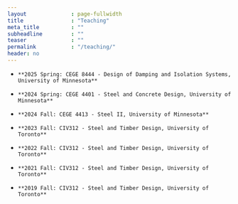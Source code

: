 ```yaml
---
layout              : page-fullwidth
title               : "Teaching"
meta_title          : ""
subheadline         : ""
teaser              : ""
permalink           : "/teaching/"
header: no
---
```


-     **2025 Spring: CEGE 8444 - Design of Damping and Isolation Systems, University of Minnesota**
-     **2024 Spring: CEGE 4401 - Steel and Concrete Design, University of Minnesota**
-     **2024 Fall: CEGE 4413 - Steel II, University of Minnesota**
-     **2023 Fall: CIV312 - Steel and Timber Design, University of Toronto**
-     **2022 Fall: CIV312 - Steel and Timber Design, University of Toronto**
-     **2021 Fall: CIV312 - Steel and Timber Design, University of Toronto**
-     **2019 Fall: CIV312 - Steel and Timber Design, University of Toronto**
